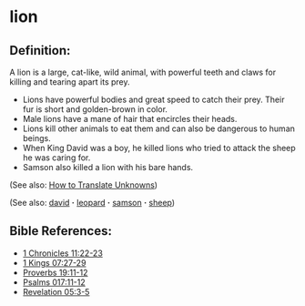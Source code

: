 # lion #

## Definition: ##

A lion is a large, cat-like, wild animal, with powerful teeth and claws for killing and tearing apart its prey.

* Lions have powerful bodies and great speed to catch their prey. Their fur is short and golden-brown in color.
* Male lions have a mane of hair that encircles their heads.
* Lions kill other animals to eat them and can also be dangerous to human beings.
* When King David was a boy, he killed lions who tried to attack the sheep he was caring for.
* Samson also killed a lion with his bare hands.

(See also: [How to Translate Unknowns](https://git.door43.org/Door43/en-ta-translate-vol1/src/master/content/translate_unknown.md))

(See also: [david](../other/david.md) **·** [leopard](../other/leopard.md) **·** [samson](../other/samson.md) **·** [sheep](../other/sheep.md))

## Bible References: ##

* [1 Chronicles 11:22-23](https://door43.org/en/bible/notes/1ch/11/22)
* [1 Kings 07:27-29](https://door43.org/en/bible/notes/1ki/07/27)
* [Proverbs 19:11-12](https://door43.org/en/bible/notes/pro/19/11)
* [Psalms 017:11-12](https://door43.org/en/bible/notes/psa/017/011)
* [Revelation 05:3-5](https://door43.org/en/bible/notes/rev/05/03)

